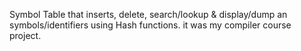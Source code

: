 Symbol Table that inserts, delete, search/lookup & display/dump an symbols/identifiers using Hash functions. it was my compiler course project.
